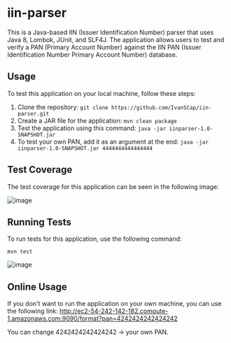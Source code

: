 # iin-parser

This is a Java-based IIN (Issuer Identification Number) parser that uses Java 8, Lombok, JUnit, and SLF4J. The application allows users to test and verify a PAN (Primary Account Number) against the IIN PAN (Issuer Identification Number Primary Account Number) database.

## Usage

To test this application on your local machine, follow these steps:

1. Clone the repository: `git clone https://github.com/IvanSCap/iin-parser.git`
2. Create a JAR file for the application: `mvn clean package`
3. Test the application using this command: `java -jar iinparser-1.0-SNAPSHOT.jar`
4. To test your own PAN, add it as an argument at the end: `java -jar iinparser-1.0-SNAPSHOT.jar 4444444444444444`

## Test Coverage

The test coverage for this application can be seen in the following image:

![image](https://user-images.githubusercontent.com/124682080/225113186-adb7d1d8-a090-49f1-b915-5d2b7af22d0c.png)

## Running Tests

To run tests for this application, use the following command:

`mvn test`

![image](https://user-images.githubusercontent.com/124682080/225114780-8abe56be-e01b-4fa2-8f20-5ccc527a1e1d.png)

## Online Usage

If you don't want to run the application on your own machine, you can use the following link: http://ec2-54-242-142-182.compute-1.amazonaws.com:9090/format?pan=4242424242424242

You can change 4242424242424242 -> your own PAN.


